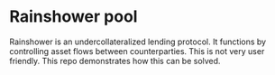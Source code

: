 # Rainshower pool

Rainshower is an undercollateralized lending protocol. It functions by controlling asset flows between counterparties. This is not very user friendly. This repo demonstrates how this can be solved.